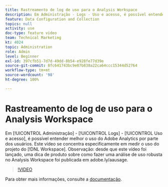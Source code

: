 ```yaml
---
title: Rastreamento de log de uso para o Analysis Workspace
description: Em Administração - Logs - Uso e acesso, é possível entender melhor o uso do Adobe Analytics por parte dos usuários. Este vídeo se concentra especificamente na medição do uso do projeto do Espaço de trabalho.
feature: Data Configuration and Collection
topics: null
activity: use
doc-type: feature video
team: Technical Marketing
kt: 4024
topic: Administration
role: Admin
level: Beginner
exl-id: 397cfb51-7d7d-49dd-8b54-e928fe77d39e
source-git-commit: 8fc641743bc9e07b838a22ca64ccc15344d52764
workflow-type: tm+mt
source-wordcount: '98'
ht-degree: 100%

---
```


# Rastreamento de log de uso para o Analysis Workspace

Em [!UICONTROL Administração] - [!UICONTROL Logs] - [!UICONTROL Uso e acesso], é possível entender melhor o uso do Adobe Analytics por parte dos usuários. Este vídeo se concentra especificamente em medir o uso do projeto do [!DNL Workspace]. Observação: desde que este vídeo foi lançado, uma dica de produto sobre como fazer uma análise de uso robusta no Analysis Workspace foi publicada em adobe.ly/aausage.

>[!VIDEO](https://video.tv.adobe.com/v/29768/?quality=12&learn=on)

Para obter mais informações, consulte a [documentação](https://experienceleague.adobe.com/docs/analytics/admin/admin-tools/logs.html?lang=pt-BR).
